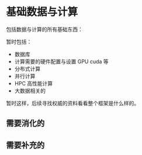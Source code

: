 # 基础数据与计算


包括数据与计算的所有基础东西：

暂时包括：

- 数据库
- 计算需要的硬件配置与设置 GPU cuda 等
- 分布式计算
- 并行计算
- HPC 高性能计算
- 大数据相关的

暂时这样，后续寻找权威的资料看看整个框架是什么样的。



## 需要消化的







## 需要补充的
